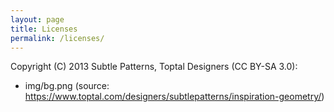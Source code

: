 ```yaml
---
layout: page
title: Licenses
permalink: /licenses/
--- 
```


Copyright (C) 2013 Subtle Patterns, Toptal Designers (CC BY-SA 3.0):
 * img/bg.png (source: https://www.toptal.com/designers/subtlepatterns/inspiration-geometry/)
